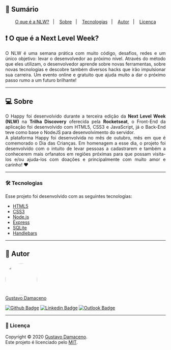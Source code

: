 ## 📝 Sumário

<p align="center">
 <a href="#whatis">O que é a NLW?</a>&nbsp;&nbsp;&nbsp;|&nbsp;&nbsp;&nbsp;
 <a href="#about">Sobre</a>&nbsp;&nbsp;&nbsp;|&nbsp;&nbsp;&nbsp;
 <a href="#technologies">Tecnologias</a>&nbsp;&nbsp;&nbsp;|&nbsp;&nbsp;&nbsp;
 <a href="#author">Autor</a>&nbsp;&nbsp;&nbsp;|&nbsp;&nbsp;&nbsp;
 <a href="#license">Licença</a>
</p>

## ❗ O que é a Next Level Week? <a name = "whatis"></a>

<p align="justify">
 O NLW é uma semana prática com muito código, desafios, redes e um único objetivo: levar o desenvolvedor ao próximo nível. Através do método que eles utilizam, o desenvolvedor aprende sobre novas ferramentas, sobre novas tecnologias e descobre também diversos hacks que irão impulsionar sua carreira. Um evento online e gratuito que ajuda muito a dar o próximo passo rumo a um futuro brilhante!
</p>

---

## 💻 Sobre <a name = "about"></a>

<p align="justify">
 O Happy foi desenvolvido durante a terceira edição da <strong>Next Level Week (NLW)</strong> na <strong>Trilha Discovery</strong> oferecida pela <strong>Rocketseat</strong>, o Front-End da aplicação foi desenvolvido com HTML5, CSS3 e JavaScript, já o Back-End teve como base o NodeJS para desenvolvimento do servidor. <br/> A plataforma Happy foi desenvolvida no mês de outubro, mês em que é comemorado o Dia das Crianças. Em homenagem a esse dia, o projeto foi desenvolvido com o intuito de levar pessoas a cadastrarem e também a conhecerem mais orfanatos em regiões próximas para que possam visita-los e/ou ajuda-los com doações e principalmente com muito amor e carinho! ❤
</p>

---

### 🛠 Tecnologias <a name = "technologies"></a>
Esse projeto foi desenvolvido com as seguintes tecnologias:

- [HTML5](https://developer.mozilla.org/pt-BR/docs/Web/HTML/HTML5)
- [CSS3](https://developer.mozilla.org/pt-BR/docs/Archive/CSS3)
- [Node.js](https://nodejs.org/en/)
- [Express](https://expressjs.com/pt-br/)
- [SQLite](https://www.sqlite.org/index.html)
- [Handlebars](https://handlebarsjs.com/)

---

## 🦸 Autor <a name = "author"></a>

<a href="https://www.linkedin.com/in/gustavo-damaceno/">
 <img style="border-radius: 50%;" src="https://avatars1.githubusercontent.com/u/38168305?s=400&u=8771c7a335f88317a15bfe3b243c934121ba6862&v=4" width="100px;"/>
 <br />
</a> <a href="https://www.linkedin.com/in/gustavo-damaceno/" title="Gustavo Damaceno">Gustavo Damaceno</a>
 <br />

[![Github Badge](https://img.shields.io/badge/-Github-000?style=flat-square&logo=Github&logoColor=white&link=https://github.com/gustavoddainezi)](https://github.com/gustavoddainezi)
[![Linkedin Badge](https://img.shields.io/badge/-LinkedIn-blue?style=flat-square&logo=Linkedin&logoColor=white&link=https://www.linkedin.com/in/gustavo-damaceno/)](https://www.linkedin.com/in/gustavo-damaceno/)
[![Outlook Badge](https://img.shields.io/badge/gustavo.dainezi@fatec.sp.gov.br-gray?style=flat&logo=microsoft-outlook&logoColor=white&link=mailto:gustavo.dainezi@fatec.sp.gov.br)](mailto:gustavo.dainezi@fatec.sp.gov.br)

---

### 📝 Licença <a name = "license"></a>

Copyright © 2020 [Gustavo Damaceno](https://github.com/gustavoddainezi).<br/>
Este projeto é licenciado pelo [MIT](./LICENSE).
